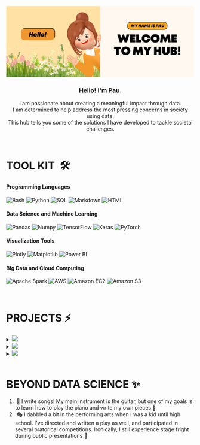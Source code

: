 <img src="welcome.png">
<h3 align=center>Hello! I'm Pau.</h3>
<p align=center>I am passionate about creating a meaningful impact through data.<br>I am determined to help address the most pressing concerns in society using data.<br>This hub tells you some of the solutions I have developed to tackle societal challenges.</p><br>
<!-- <hr> -->

<h1>TOOL KIT&nbsp;&nbsp;🛠️&nbsp;</h1>

#### Programming Languages
![Bash](https://img.shields.io/badge/Bash-3A3A3A?style=flat&logo=gnubash) ![Python](https://img.shields.io/badge/Python-3A3A3A?style=flat&logo=python) ![SQL](https://img.shields.io/badge/SQL-3A3A3A?style=flat&logo=mysql) ![Markdown](https://img.shields.io/badge/Markdown-3A3A3A?style=flat&logo=markdown) ![HTML](https://img.shields.io/badge/HTML-3A3A3A?style=flat&logo=html5)

#### Data Science and Machine Learning
![Pandas](https://img.shields.io/badge/Pandas-3A3A3A?style=flat&logo=pandas) ![Numpy](https://img.shields.io/badge/Numpy-3A3A3A?style=flat&logo=numpy) ![TensorFlow](https://img.shields.io/badge/Tensorflow-3A3A3A?style=flat&logo=tensorflow) ![Keras](https://img.shields.io/badge/Keras-3A3A3A?style=flat&logo=keras) ![PyTorch](https://img.shields.io/badge/PyTorch-3A3A3A?style=flat&logo=pytorch) 

#### Visualization Tools
![Plotly](https://img.shields.io/badge/Plotly-3A3A3A?style=flat&logo=plotly) ![Matplotlib](https://img.shields.io/badge/Matplotlib-3A3A3A?style=flat) ![Power BI](https://img.shields.io/badge/Power%20BI-3A3A3A?style=flat&logo=powerbi)

#### Big Data and Cloud Computing
![Apache Spark](https://img.shields.io/badge/Apache%20Spark-3A3A3A?style=flat&logo=apachespark) ![AWS](https://img.shields.io/badge/Amazon%20Web%20Services-3A3A3A?style=flat&logo=amazonwebservices) ![Amazon EC2](https://img.shields.io/badge/Amazon%20EC2-3A3A3A?style=flat&logo=amazonec2) 
 ![Amazon S3](https://img.shields.io/badge/Amazon%20S3-3A3A3A?style=flat&logo=amazons3)

<br>
<h1>PROJECTS&nbsp;⚡️&nbsp;</h1>
<details>
 <summary>
   <img src="https://img.shields.io/badge/Data%20Mining%20And%20Wrangling-002B59?style=for-the-badge&logo=pandas">
 </summary>
 <ul>
<!--   <li> -->
   🎧&nbsp;&nbsp;<a href="https://github.com/paumartinez1/Spotify-info-retrieval">Boosting Artist Streams with Information Retrieval on Spotify</a>
  </li>
   <br><br>
<!--   <li> -->
    👩🏼‍🎤&nbsp;&nbsp;<a href="https://github.com/paumartinez1/Spotify-dimensionality-reduction-archetypes">Revolutionizing Spotify Wrapped: Creating Musical Archetypes with Principal Component Analysis</a>
  </li>
   <br><br>
<!--   <li> -->
   🔍&nbsp;&nbsp;<a href="https://github.com/paumartinez1/arxiv-clustering">Charting the Evolution of Ideas: Unsupervised Thematic Analysis of 30 Years of arXiv Research</a>
  </li>
   <br><br>
<!--   <li> -->
   📚&nbsp;&nbsp;<a href="https://github.com/paumartinez1/fim-learning-pathways/tree/main">From Random Walks to Guided Journeys: Creating Learning Pathways through Frequent Itemset Mining</a>
  </li>
 </ul>
</details>

<details>
 <summary>
   <img src="https://img.shields.io/badge/Machine%20Learning-5E34AA?style=for-the-badge&logo=tensorflow&logoColor=white">
 </summary>
 <ul>
<!--   <li> -->
   ⚙️&nbsp;&nbsp;<a href="https://github.com/paumartinez1/machine-learning-imputation">Filling the Gaps: Handling Missing Data through Machine Learning</a>
  </li>
   <br><br>
<!--   <li> -->
   <img src="https://upload.wikimedia.org/wikipedia/commons/thumb/0/04/ChatGPT_logo.svg/2048px-ChatGPT_logo.svg.png" width="16" height="16">&nbsp;&nbsp;<a href="https://github.com/paumartinez1/llm-data-augmentation.git">Data In Disguise: Addressing Textual Data Scarcity through AI and Interpretability Techniques</a>
   <br><br>
  </li>
<!--   <li> -->
   🚬&nbsp;&nbsp;<a href="https://github.com/paumartinez1/smoker-detection-deep-learning.git">Huli Ka, Balbon!: Automated Alarm for Smoking in Non-Designated Areas using Deep Learning</a>
  </li>
 </ul>
</details>

<details>
 <summary>
   <img src="https://img.shields.io/badge/Big%20Data%20And%20Cloud%20Computing-C27503?style=for-the-badge&logo=amazonwebservices&logoColor=white">
 </summary>
 <ul>
<!--   <li> -->
   📰&nbsp;&nbsp;<a href="https://github.com/paumartinez1/gdelt-eda.git">Remember, Remember that Week in October: Analyzing Crime Events in the Philippines after Rodrigo Duterte's Election</a>
  </li>
  <br><br>
<!--   <li> -->
  🦠&nbsp;&nbsp;<a href="https://github.com/paumartinez1/covid19-topic-modeling.git">Behind the Mask: Tracing the Timeline of COVID-19 using Topic Modeling and Evolution</a>
  </li>
 </ul>
</details>

<br>
<h1>BEYOND DATA SCIENCE&nbsp;✨&nbsp;</h1>
<ol>
 <li>&nbsp;🎸&nbsp;I write songs! My main instrument is the guitar, but one of my goals is to learn how to play the piano and write my own pieces&nbsp;🎹</li>
 <li>&nbsp;🎭&nbsp;I dabbled a bit in the performing arts when I was a kid until high school. I've directed and written a play as well, and participated in several oratorical competitions. Ironically, I still experience stage fright during public presentations&nbsp;🫠</li>
</ol>

